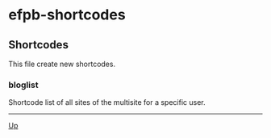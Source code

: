 # efpb-shortcodes

## Shortcodes

This file create new shortcodes.

### bloglist

Shortcode list of all sites of the multisite for a specific user.


---
[Up](/README.md)
